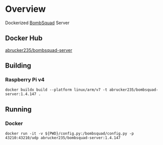 # Overview
Dockerized [BombSquad](https://www.froemling.net/apps/bombsquad) Server

## Docker Hub
[abrucker235/bombsquad-server](https://hub.docker.com/r/abrucker235/bombsquad-server)

## Building

### Raspberry Pi v4

```
docker buildx build --platform linux/arm/v7 -t abrucker235/bombsquad-server:1.4.147 .
```

## Running

### Docker
```
docker run -it -v ${PWD}/config.py:/bombsquad/config.py -p 43210:43210/udp abrucker235/bombsquad-server:1.4.147
```
